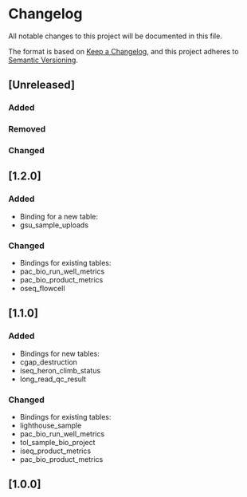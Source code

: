 # Changelog
All notable changes to this project will be documented in this file.

The format is based on [Keep a Changelog](https://keepachangelog.com/en/1.0.0/),
and this project adheres to [Semantic Versioning](https://semver.org/spec/v2.0.0.html).

## [Unreleased]

### Added

### Removed

### Changed

## [1.2.0]

### Added
 - Binding for a new table:
  - gsu_sample_uploads

### Changed

 - Bindings for existing tables:
  - pac_bio_run_well_metrics
  - pac_bio_product_metrics
  - oseq_flowcell

## [1.1.0]

### Added

 - Bindings for new tables:
  - cgap_destruction
  - iseq_heron_climb_status
  - long_read_qc_result

### Changed

 - Bindings for existing tables:
  - lighthouse_sample
  - pac_bio_run_well_metrics
  - tol_sample_bio_project
  - iseq_product_metrics
  - pac_bio_product_metrics
  
## [1.0.0]

